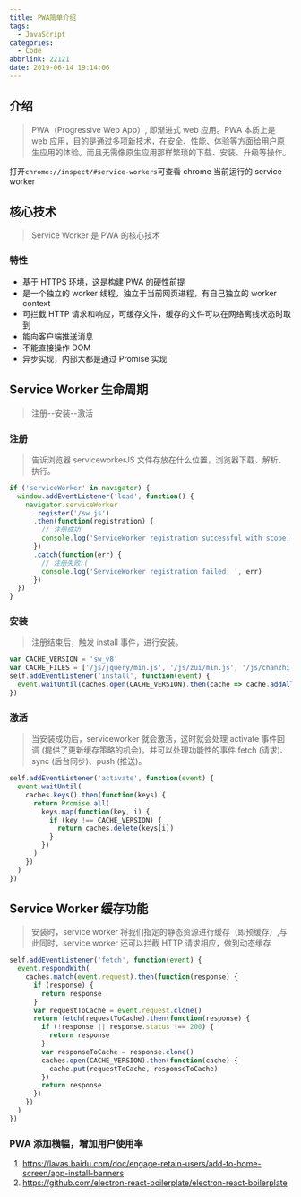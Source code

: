 ```yaml
---
title: PWA简单介绍
tags:
  - JavaScript
categories:
  - Code
abbrlink: 22121
date: 2019-06-14 19:14:06
---
```


## 介绍

> PWA（Progressive Web App）, 即渐进式 web 应用。PWA 本质上是 web 应用，目的是通过多项新技术，在安全、性能、体验等方面给用户原生应用的体验。而且无需像原生应用那样繁琐的下载、安装、升级等操作。

打开`chrome://inspect/#service-workers`可查看 chrome 当前运行的 service worker

<!-- more -->

## 核心技术

> Service Worker 是 PWA 的核心技术

### 特性

- 基于 HTTPS 环境，这是构建 PWA 的硬性前提
- 是一个独立的 worker 线程，独立于当前网页进程，有自己独立的 worker context
- 可拦截 HTTP 请求和响应，可缓存文件，缓存的文件可以在网络离线状态时取到
- 能向客户端推送消息
- 不能直接操作 DOM
- 异步实现，内部大都是通过 Promise 实现

## Service Worker 生命周期

> 注册--安装--激活

### 注册

> 告诉浏览器 serviceworkerJS 文件存放在什么位置，浏览器下载、解析、执行。

```js
if ('serviceWorker' in navigator) {
  window.addEventListener('load', function() {
    navigator.serviceWorker
      .register('/sw.js')
      .then(function(registration) {
        // 注册成功
        console.log('ServiceWorker registration successful with scope: ', registration.scope)
      })
      .catch(function(err) {
        // 注册失败:(
        console.log('ServiceWorker registration failed: ', err)
      })
  })
}
```

### 安装

> 注册结束后，触发 install 事件，进行安装。

```js
var CACHE_VERSION = 'sw_v8'
var CACHE_FILES = ['/js/jquery/min.js', '/js/zui/min.js', '/js/chanzhi.js']
self.addEventListener('install', function(event) {
  event.waitUntil(caches.open(CACHE_VERSION).then(cache => cache.addAll(CACHE_FILES)))
})
```

### 激活

> 当安装成功后，serviceworker 就会激活，这时就会处理 activate 事件回调 (提供了更新缓存策略的机会)。并可以处理功能性的事件 fetch (请求)、sync (后台同步)、push (推送)。

```js
self.addEventListener('activate', function(event) {
  event.waitUntil(
    caches.keys().then(function(keys) {
      return Promise.all(
        keys.map(function(key, i) {
          if (key !== CACHE_VERSION) {
            return caches.delete(keys[i])
          }
        })
      )
    })
  )
})
```

## Service Worker 缓存功能

> 安装时，service worker 将我们指定的静态资源进行缓存（即预缓存）,与此同时，service worker 还可以拦截 HTTP 请求相应，做到动态缓存

```js
self.addEventListener('fetch', function(event) {
  event.respondWith(
    caches.match(event.request).then(function(response) {
      if (response) {
        return response
      }
      var requestToCache = event.request.clone()
      return fetch(requestToCache).then(function(response) {
        if (!response || response.status !== 200) {
          return response
        }
        var responseToCache = response.clone()
        caches.open(CACHE_VERSION).then(function(cache) {
          cache.put(requestToCache, responseToCache)
        })
        return response
      })
    })
  )
})
```

### PWA 添加横幅，增加用户使用率

1. https://lavas.baidu.com/doc/engage-retain-users/add-to-home-screen/app-install-banners
2. https://github.com/electron-react-boilerplate/electron-react-boilerplate
